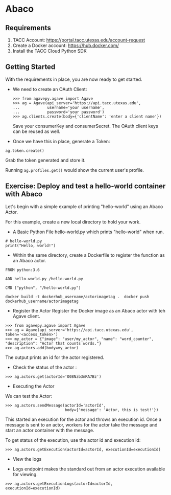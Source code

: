 # Abaco

## Requirements

1. TACC Account: https://portal.tacc.utexas.edu/account-request
2. Create a Docker account: https://hub.docker.com/
3. Install the TACC Cloud Python SDK

## Getting Started

With the requirements in place, you are now ready to get started. 

* We need to create an OAuth Client:

  ```
  >>> from agavepy.agave import Agave
  >>> ag = Agave(api_server='https://api.tacc.utexas.edu',
  ...            username='your username',
  ...            password='your password')
  >>> ag.clients.create(body={'clientName': 'enter a client name'})
  ```

  Save your consumerKey and consumerSecret. The OAuth client keys can be reused as well. 

* Once we have this in place, generate a Token: 

```
ag.token.create()
```
Grab the token generated and store it. 

Running ` ag.profiles.get() ` would show the current user's profile. 


## Exercise: Deploy and test a hello-world container with Abaco

Let's begin with a simple example of printing "hello-world" using an Abaco Actor. 

For this example, create a new local directory to hold your work.

* A Basic Python File hello-world.py which prints "hello-world" when run. 

```
# hello-world.py
print("Hello, world!")

``` 

* Within the same directory, create a Dockerfile to register the function as an Abaco actor. 

```
FROM python:3.6

ADD hello-world.py /hello-world.py

CMD ["python", "/hello-world.py"]
```

` docker build -t dockerhub_username/actorimagetag . 
  docker push dockerhub_username/actorimagetag `
  
  
* Register the Actor 
Register the Docker image as an Abaco actor with teh Agave client. 

```
>>> from agavepy.agave import Agave
>>> ag = Agave(api_server='https://api.tacc.utexas.edu', token='<access_token>')
>>> my_actor = {"image": "user/my_actor", "name": "word_counter", "description": "Actor that counts words."}
>>> ag.actors.add(body=my_actor)

``` 

The output prints an id for the actor registered. 

* Check the status of the actor :

```
>>> ag.actors.get(actorId='O08Nzb3mRA7Bz')

```

* Executing the Actor

We can test the Actor:

``` 
>>> ag.actors.sendMessage(actorId='actorId',
                          body={'message': 'Actor, this is test!'})
```

This started an execution for the actor and throws an execution id. 
Once a message is sent to an actor, workers for the actor take the message and start an actor container with the message.  

To get status of the execution, use the actor id and execution id:

``` 
>>> ag.actors.getExecution(actorId=actorId, executionId=executionId)
```

* View the logs

- Logs endpoint makes the standard out from an actor execution available for viewing. 

``` 
>>> ag.actors.getExecutionLogs(actorId=actorId, executionId=executionId)
```







